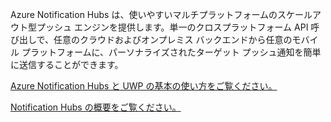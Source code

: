 ﻿Azure Notification Hubs は、使いやすいマルチプラットフォームのスケールアウト型プッシュ エンジンを提供します。単一のクロスプラットフォーム API 呼び出しで、任意のクラウドおよびオンプレミス バックエンドから任意のモバイル プラットフォームに、パーソナライズされたターゲット プッシュ通知を簡単に送信することができます。

[Azure Notification Hubs と UWP の基本の使い方をご覧ください。](https://docs.microsoft.com/en-us/azure/notification-hubs/notification-hubs-windows-store-dotnet-get-started-wns-push-notification)

[Notification Hubs の概要をご覧ください。](https://docs.microsoft.com/en-us/azure/notification-hubs/notification-hubs-push-notification-overview)
